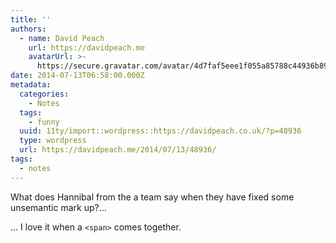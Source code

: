 ```yaml
---
title: ''
authors:
  - name: David Peach
    url: https://davidpeach.me
    avatarUrl: >-
      https://secure.gravatar.com/avatar/4d7faf5eee1f055a85788c44936b8995eaab6dfb004e7854ec747ccb272e91ee?s=96&d=mm&r=g
date: 2014-07-13T06:58:00.000Z
metadata:
  categories:
    - Notes
  tags:
    - funny
  uuid: 11ty/import::wordpress::https://davidpeach.co.uk/?p=48936
  type: wordpress
  url: https://davidpeach.me/2014/07/13/48936/
tags:
  - notes
---
```

What does Hannibal from the a team say when they have fixed some unsemantic mark up?…

… I love it when a `<span>` comes together.